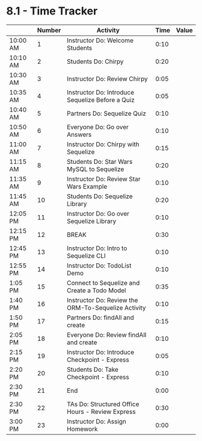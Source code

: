 # 8.1 - Time Tracker

|          | Number | Activity                                            | Time | Value |
| -------- | ------ | --------------------------------------------------- | ---- | ----- |
| 10:00 AM | 1      | Instructor Do: Welcome Students                     | 0:10 |       |
| 10:10 AM | 2      | Students Do: Chirpy                                 | 0:20 |       |
| 10:30 AM | 3      | Instructor Do: Review Chirpy                        | 0:05 |       |
| 10:35 AM | 4      | Instructor Do: Introduce Sequelize Before a Quiz    | 0:05 |       |
| 10:40 AM | 5      | Partners Do: Sequelize Quiz                         | 0:10 |       |
| 10:50 AM | 6      | Everyone Do: Go over Answers                        | 0:10 |       |
| 11:00 AM | 7      | Instructor Do: Chirpy with Sequelize                | 0:15 |       |
| 11:15 AM | 8      | Students Do: Star Wars MySQL to Sequelize           | 0:20 |       |
| 11:35 AM | 9      | Instructor Do: Review Star Wars Example             | 0:10 |       |
| 11:45 AM | 10     | Students Do: Sequelize Library                      | 0:20 |       |
| 12:05 PM | 11     | Instructor Do: Go over Sequelize Library            | 0:10 |       |
| 12:15 PM | 12     | BREAK                                               | 0:30 |       |
| 12:45 PM | 13     | Instructor Do: Intro to Sequelize CLI               | 0:10 |       |
| 12:55 PM | 14     | Instructor Do: TodoList Demo                        | 0:10 |       |
| 1:05 PM  | 15     | Connect to Sequelize and Create a Todo Model        | 0:35 |       |
| 1:40 PM  | 16     | Instructor Do: Review the ORM-To-Sequelize Activity | 0:10 |       |
| 1:50 PM  | 17     | Partners Do: findAll and create                     | 0:15 |       |
| 2:05 PM  | 18     | Everyone Do: Review findAll and create              | 0:10 |       |
| 2:15 PM  | 19     | Instructor Do: Introduce Checkpoint - Express       | 0:05 |       |
| 2:20 PM  | 20     | Students Do: Take Checkpoint - Express              | 0:10 |       |
| 2:30 PM  | 21     | End                                                 | 0:00 |       |
| 2:30 PM  | 22     | TAs Do: Structured Office Hours - Review Express    | 0:30 |       |
| 3:00 PM  | 23     | Instructor Do: Assign Homework                      | 0:00 |       |
